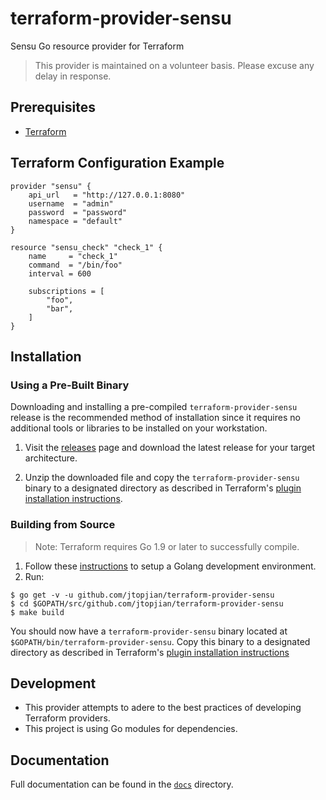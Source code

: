 # terraform-provider-sensu

Sensu Go resource provider for Terraform

> This provider is maintained on a volunteer basis. Please
> excuse any delay in response.

## Prerequisites

* [Terraform][1]

## Terraform Configuration Example

```hcl
provider "sensu" {
	api_url   = "http://127.0.0.1:8080"
	username  = "admin"
	password  = "password"
	namespace = "default"
}

resource "sensu_check" "check_1" {
	name     = "check_1"
	command  = "/bin/foo"
	interval = 600

	subscriptions = [
		"foo",
		"bar",
	]
}
```

## Installation

### Using a Pre-Built Binary

Downloading and installing a pre-compiled `terraform-provider-sensu` release
is the recommended method of installation since it requires no additional tools
or libraries to be installed on your workstation.

1. Visit the [releases][2] page and download the latest release for your target
   architecture.

2. Unzip the downloaded file and copy the `terraform-provider-sensu` binary
   to a designated directory as described in Terraform's [plugin installation
   instructions][3].

### Building from Source

> Note: Terraform requires Go 1.9 or later to successfully compile.

1. Follow these [instructions][4] to setup a Golang development environment.
2. Run:

```shell
$ go get -v -u github.com/jtopjian/terraform-provider-sensu
$ cd $GOPATH/src/github.com/jtopjian/terraform-provider-sensu
$ make build
```

You should now have a `terraform-provider-sensu` binary located at
`$GOPATH/bin/terraform-provider-sensu`. Copy this binary to a designated
directory as described in Terraform's [plugin installation instructions][3]

## Development

* This provider attempts to adere to the best practices of developing
  Terraform providers.
* This project is using Go modules for dependencies.

## Documentation

Full documentation can be found in the [`docs`][6] directory.

[1]: http://terraform.io
[2]: https://github.com/jtopjian/terraform-provider-sensu/releases
[3]: https://www.terraform.io/docs/plugins/basics.html#installing-a-plugin
[4]: https://golang.org/doc/install
[5]: https://github.com/kardianos/govendor
[6]: /docs
